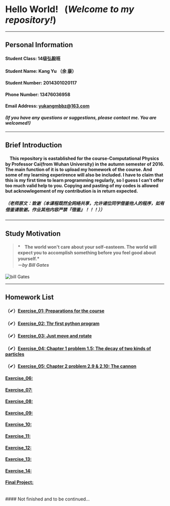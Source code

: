 # **Hello World!** &nbsp; (***Welcome to my repository!***)
***
## **Personal Information**
#### Student Class: 14级弘毅班 
#### Student Name: Kang Yu （余 康）
#### Student Number: 2014301020117
#### Phone Number: 13476036958
#### Email Address: yukangmbbz@163.com
#### *(If you have any questions or suggestions, please contact me. You are welcomed!)*
***
## **Brief Introduction**
#### 　This repository is eastablished for the course-**Computational Physics** by Professor Cai(from Wuhan University) in the autumn semester of 2016. The main function of it is to upload my homework of the course. And some of my learning experirence will also be included. I have to claim that this is my first time to learn programming regularly, so I guess I can't offer too much valid help to you. Copying and pasting of my codes is allowed but acknowlegement of my contribution is in return expected.
##### （老师原文：致谢（本课程既然全网络共享，允许诸位同学借鉴他人的程序，如有借鉴请致谢。作业其他内容严禁『借鉴』！！！））
***
## **Study Motivation**
> #### *　The world won't care about your self-easteem. The world will expect you to accomplish something before you feel good about yourself.*　　　　　　　　　　　　　　　　　　　　　　　　　　　　　　　　　　　　－*by* ***Bill Gates***

![bill Gates](https://github.com/yukangnineteen/computational_physics_N2014301020117/blob/master/Exercise-1/Bill%20Gates%20image.jpg)
***
## **Homework List**
#### （✔）[Exercise_01: Preparations for the course](https://github.com/yukangnineteen/computational_physics_N2014301020117/blob/master/Exercise-1/exercise-1.md)
#### （✔）[Exercise_02: Thr first python program](https://github.com/yukangnineteen/computational_physics_N2014301020117/blob/master/Exercise-2/exercise-2.md)
#### （✔）[Exercise_03: Just move and rotate](https://github.com/yukangnineteen/computational_physics_N2014301020117/blob/master/Exercise-3/exercise-3.md)
#### （✔）[Exercise_04: Chapter 1 problem 1.5: The decay of two kinds of particles](https://github.com/yukangnineteen/computational_physics_N2014301020117/blob/master/Exercise-4/exercise-4.md)
#### （✔）[Exercise_05: Chapter 2 problem 2.9 & 2.10: The cannon](https://www.zybuluo.com/yukangnineteen/note/533730)
#### [Exercise_06:](https://)
#### [Exercise_07:](https://)
#### [Exercise_08:](https://)
#### [Exercise_09:](https://)
#### [Exercise_10:](https://)
#### [Exercise_11:](https://)
#### [Exercise_12:](https://)
#### [Exercise_13:](https://)
#### [Exercise_14:](https://)
#### [Final Project:](https://)
<br />
#### Not finished and to be continued...
